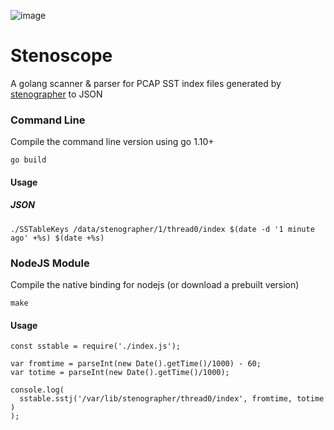 ![image](https://user-images.githubusercontent.com/1423657/113490373-b0c57500-94c9-11eb-92e0-8747166e6ce7.png)

# Stenoscope
A golang scanner & parser for PCAP SST index files generated by [stenographer](https://github.com/google/stenographer) to JSON

### Command Line
Compile the command line version using go 1.10+
```
go build
```

#### Usage
##### JSON
```
./SSTableKeys /data/stenographer/1/thread0/index $(date -d '1 minute ago' +%s) $(date +%s)
```

### NodeJS Module
Compile the native binding for nodejs (or download a prebuilt version)
```
make
```

#### Usage
```
const sstable = require('./index.js');

var fromtime = parseInt(new Date().getTime()/1000) - 60;
var totime = parseInt(new Date().getTime()/1000);

console.log(
  sstable.sstj('/var/lib/stenographer/thread0/index', fromtime, totime )
);
```
